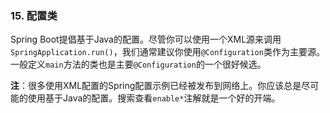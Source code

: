 ### 15. 配置类

Spring Boot提倡基于Java的配置。尽管你可以使用一个XML源来调用`SpringApplication.run()`，我们通常建议你使用`@Configuration`类作为主要源。一般定义`main`方法的类也是主要`@Configuration`的一个很好候选。

**注**：很多使用XML配置的Spring配置示例已经被发布到网络上。你应该总是尽可能的使用基于Java的配置。搜索查看`enable*`注解就是一个好的开端。
